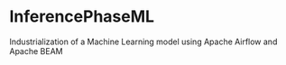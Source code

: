 # InferencePhaseML
Industrialization of a Machine Learning model using Apache Airflow and Apache BEAM
